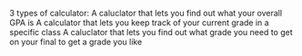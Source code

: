 3 types of calculator:
A caluclator that lets you find out what your overall GPA is
A calculator that lets you keep track of your current grade in a specific class
A caluclator that lets you find out what grade you need to get on your final to get a grade you like

